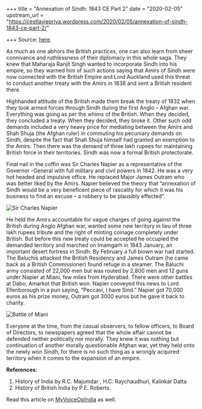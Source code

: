 +++
title = "Annexation of Sindh: 1843 CE Part 2"
date = "2020-02-05"
upstream_url = "https://cestlaviepriya.wordpress.com/2020/02/05/annexation-of-sindh-1843-ce-part-2/"

+++
Source: [here](https://cestlaviepriya.wordpress.com/2020/02/05/annexation-of-sindh-1843-ce-part-2/).

As much as one abhors the British practices, one can also learn from
sheer connivance and ruthlessness of their diplomacy in this whole saga.
They knew that Maharaja Ranjit Singh wanted to incorporate Sindh into
his empire, so they warned him of such actions saying that Amirs of
Sindh were now connected with the British Empire and Lord Auckland used
this threat to conduct another treaty with the Amirs in 1838 and sent a
British resident there.

Highhanded attitude of the British made them break the treaty of 1832
when they took armed forces through Sindh during the first Anglo –
Afghan war. Everything was going as per the whims of the British. When
they decided, they concluded a treaty. When they decided, they broke it.
Other such odd demands included a very heavy price for mediating between
the Amirs and Shah Shuja (the Afghan ruler) in commuting his pecuniary
demands on Sindh, despite the fact that Shah Shuja himself had granted
an exemption to the Amirs. Then there was the demand of three lakh
rupees for maintaining British force in their territories. Sindh was now
a formal British protectorate.

Final nail in the coffin was Sir Charles Napier as a representative of
the Governor -General with full military and civil powers in 1842. He
was a very hot headed and impulsive office. He replaced Major James
Outram who was better liked by the Amirs. Napier believed the theory
that “annexation of Sindh would be a very beneficent piece of rascality
for which it was his business to find an excuse – a robbery to be
plausibly effected”.

![**Sir Charles
Napier**](https://cestlaviepriya.files.wordpress.com/2020/02/charles-napier.png?w=212)

He held the Amirs accountable for vague charges of going against the
British during Anglo Afghan war, wanted some new territory in lieu of
three lakh rupees tribute and the right of minting coinage completely
under British. But before this new treaty could be accepted he occupied
the demanded territory and marched on Imamgarh in 1843 January, an
important desert fortress in Sindh. By February a full blown war had
started. The Baluchis attacked the British Residency and James Outram
(he came back as a British Commissioner) found refuge in a steamer. The
Baluchi army consisted of 22,000 men but was routed by 2,800 men and 12
guns under Napier at Miani, few miles from Hyderabad. There were other
battles at Dabo, Amarkot that British won. Napier conveyed this news to
Lord Ellenborough in a pun saying, “Peccavi, I have Sind.” Napier got
70,000 euros as his prize money, Outram got 3000 euros but he gave it
back to charity.

![**Battle of
Miani**](https://cestlaviepriya.files.wordpress.com/2020/02/battle_of_miani.jpg?w=1024)

Everyone at the time, from the casual observers, to fellow officers, to
Board of Directors, to newspapers agreed that the whole affair cannot be
defended neither politically nor morally. They knew it was nothing but
continuation of another morally questionable Afghan war, yet they held
onto the newly won Sindh, for there is no such thing as a wrongly
acquired territory when it comes to the expansion of an empire.

**References**:

1.  History of India by R.C. Majumdar , H.C. Raychaudhuri, Kalinkar
    Datta
2.  History of British India by P.E. Roberts.

Read this article on
[MyVoiceOpIndia](https://myvoice.opindia.com/2020/02/annexation-of-sindh-1843-ce/)
as well.


